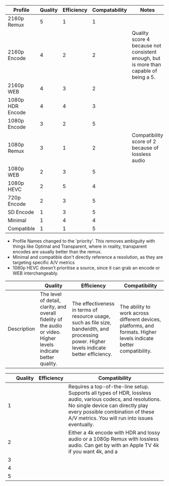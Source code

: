 
| Profile          | Quality | Efficiency | Compatability | Notes                                                                                 |
| ---------------- | ------- | ---------- | ------------- | ------------------------------------------------------------------------------------- |
| 2160p Remux      | 5       | 1          | 1             |                                                                                       |
| 2160p Encode     | 4       | 2          | 2             | Quality score 4 because not consistent enough, but is more than capable of being a 5. |
| 2160p WEB        | 4       | 3          | 2             |                                                                                       |
| 1080p HDR Encode | 4       | 4          | 3             |                                                                                       |
| 1080p Encode     | 3       | 2          | 5             |                                                                                       |
| 1080p Remux      | 3       | 1          | 2             | Compatibility score of 2 because of lossless audio                                    |
| 1080p WEB        | 2       | 3          | 5             |                                                                                       |
| 1080p HEVC       | 2       | 5          | 4             |                                                                                       |
| 720p Encode      | 2       | 3          | 5             |                                                                                       |
| SD Encode        | 1       | 3          | 5             |                                                                                       |
| Minimal          | 1       | 4          | 4             |                                                                                       |
| Compatible       | 1       | 1          | 5             |                                                                                       |
- Profile Names changed to the 'priority'. This removes ambiguity with things like Optimal and Transparent, where in reality, transparent encodes are usually better than the remux.
- Minimal and compatible don't directly reference a resolution, as they are targeting specific A/V metrics
- 1080p HEVC doesn't prioritise a source, since it can grab an encode or WEB interchangeably. 


|             | Quality                                                                                                          | Efficiency                                                                                                                                  | Compatibility                                                                                                      |
| ----------- | ---------------------------------------------------------------------------------------------------------------- | ------------------------------------------------------------------------------------------------------------------------------------------- | ------------------------------------------------------------------------------------------------------------------ |
| Description | The level of detail, clarity, and overall fidelity of the audio or video. Higher levels indicate better quality. | The effectiveness in terms of resource usage, such as file size, bandwidth, and processing power. Higher levels indicate better efficiency. | The ability to work across different devices, platforms, and formats. Higher levels indicate better compatibility. |

|     | Quality | Efficiency | Compatibility                                                                                                                                                                                                                          |
| --- | ------- | ---------- | -------------------------------------------------------------------------------------------------------------------------------------------------------------------------------------------------------------------------------------- |
| 1   |         |            | Requires a top-of-the-line setup. Supports all types of HDR, lossless audio, various codecs, and resolutions. No single device can directly play every possible combination of these A/V metrics. You will run into issues eventually. |
| 2   |         |            | Either a 4k encode with HDR and lossy audio or a 1080p Remux with lossless audio. Can get by with an Apple TV 4k if you want 4k, and a                                                                                                 |
| 3   |         |            |                                                                                                                                                                                                                                        |
| 4   |         |            |                                                                                                                                                                                                                                        |
| 5   |         |            |                                                                                                                                                                                                                                        |


